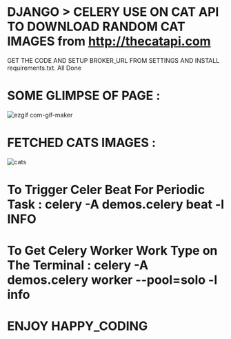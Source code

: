 # DJANGO > CELERY USE ON CAT API TO DOWNLOAD RANDOM CAT IMAGES from **http://thecatapi.com**

GET THE CODE AND SETUP BROKER_URL FROM SETTINGS AND INSTALL requirements.txt. All Done

# SOME GLIMPSE OF PAGE : 

![ezgif com-gif-maker](https://user-images.githubusercontent.com/103807395/174466744-b6e16eb5-ed7a-4927-ab3e-0c36d0b45fe0.gif)

# FETCHED CATS IMAGES : 

![cats](https://user-images.githubusercontent.com/103807395/174466762-93d1a931-6b4e-489b-b148-3e3fda44efc7.png)

# To Trigger Celer Beat For Periodic Task : celery -A demos.celery beat -l INFO
# To Get Celery Worker Work Type on The Terminal   :    celery -A demos.celery worker --pool=solo -l info

# ENJOY HAPPY_CODING
